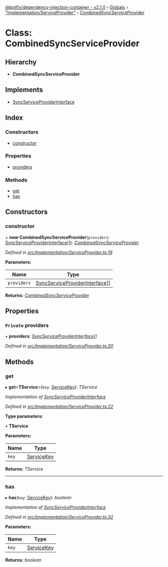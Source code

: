 [@botflx/dependency-injection-container - v2.1.0](../README.md) › [Globals](../globals.md) › ["Implementation/ServiceProvider"](../modules/_implementation_serviceprovider_.md) › [CombinedSyncServiceProvider](_implementation_serviceprovider_.combinedsyncserviceprovider.md)

# Class: CombinedSyncServiceProvider

## Hierarchy

* **CombinedSyncServiceProvider**

## Implements

* [SyncServiceProviderInterface](../interfaces/_interfaces_.syncserviceproviderinterface.md)

## Index

### Constructors

* [constructor](_implementation_serviceprovider_.combinedsyncserviceprovider.md#constructor)

### Properties

* [providers](_implementation_serviceprovider_.combinedsyncserviceprovider.md#private-providers)

### Methods

* [get](_implementation_serviceprovider_.combinedsyncserviceprovider.md#get)
* [has](_implementation_serviceprovider_.combinedsyncserviceprovider.md#has)

## Constructors

###  constructor

\+ **new CombinedSyncServiceProvider**(`providers`: [SyncServiceProviderInterface](../interfaces/_interfaces_.syncserviceproviderinterface.md)[]): *[CombinedSyncServiceProvider](_implementation_serviceprovider_.combinedsyncserviceprovider.md)*

*Defined in [src/Implementation/ServiceProvider.ts:19](https://github.com/botflux/dependency-injection-container/blob/e8a6c87/packages/DIContainer/src/Implementation/ServiceProvider.ts#L19)*

**Parameters:**

Name | Type |
------ | ------ |
`providers` | [SyncServiceProviderInterface](../interfaces/_interfaces_.syncserviceproviderinterface.md)[] |

**Returns:** *[CombinedSyncServiceProvider](_implementation_serviceprovider_.combinedsyncserviceprovider.md)*

## Properties

### `Private` providers

• **providers**: *[SyncServiceProviderInterface](../interfaces/_interfaces_.syncserviceproviderinterface.md)[]*

*Defined in [src/Implementation/ServiceProvider.ts:20](https://github.com/botflux/dependency-injection-container/blob/e8a6c87/packages/DIContainer/src/Implementation/ServiceProvider.ts#L20)*

## Methods

###  get

▸ **get**<**TService**>(`key`: [ServiceKey](../modules/_interfaces_.md#servicekey)): *TService*

*Implementation of [SyncServiceProviderInterface](../interfaces/_interfaces_.syncserviceproviderinterface.md)*

*Defined in [src/Implementation/ServiceProvider.ts:22](https://github.com/botflux/dependency-injection-container/blob/e8a6c87/packages/DIContainer/src/Implementation/ServiceProvider.ts#L22)*

**Type parameters:**

▪ **TService**

**Parameters:**

Name | Type |
------ | ------ |
`key` | [ServiceKey](../modules/_interfaces_.md#servicekey) |

**Returns:** *TService*

___

###  has

▸ **has**(`key`: [ServiceKey](../modules/_interfaces_.md#servicekey)): *boolean*

*Implementation of [SyncServiceProviderInterface](../interfaces/_interfaces_.syncserviceproviderinterface.md)*

*Defined in [src/Implementation/ServiceProvider.ts:32](https://github.com/botflux/dependency-injection-container/blob/e8a6c87/packages/DIContainer/src/Implementation/ServiceProvider.ts#L32)*

**Parameters:**

Name | Type |
------ | ------ |
`key` | [ServiceKey](../modules/_interfaces_.md#servicekey) |

**Returns:** *boolean*
